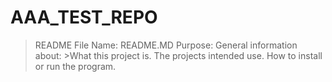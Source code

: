 # AAA_TEST_REPO



>README File
>Name: README.MD
>Purpose: General information about:
	>What this project is.
	The projects intended use.
	How to install or run the program.
	